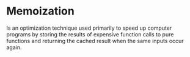 # Memoization

Is an optimization technique used primarily to speed up computer programs by storing the results of expensive function calls to pure functions and returning the cached result when the same inputs occur again.
